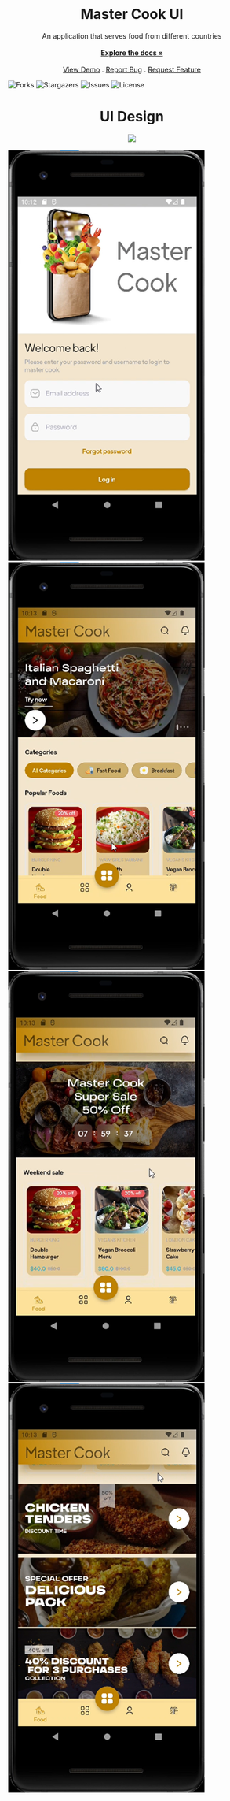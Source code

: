 <br/>

  <a href="https://github.com/hasanyatar/MasterCook-design"></a>

  <h1 align="center">Master Cook UI</h1>

  <p align="center">
    An application that serves food from different countries
    <br/>
    <br/>
    <a href="https://github.com/hasanyatar/MasterCook-design/tree/main/master_cook"><strong>Explore the docs »</strong></a>
    <br/>
    <br/>
    <a href="https://github.com/hasanyatar/MasterCook-design">View Demo</a>
    .
    <a href="https://github.com/hasanyatar/MasterCook-design/issues">Report Bug</a>
    .
    <a href="https://github.com/hasanyatar/MasterCook-design/issues">Request Feature</a>
  </p>
</p>



![Forks](https://img.shields.io/github/forks/hasanyatar/MasterCook-design?style=social) ![Stargazers](https://img.shields.io/github/stars/hasanyatar/MasterCook-design?style=social) ![Issues](https://img.shields.io/github/issues/hasanyatar/MasterCook-design) ![License](https://img.shields.io/github/license/hasanyatar/MasterCook-design) 

<h1 align="center">UI Design</h1>

<p align="center">

<img src="https://github.com/hasanyatar/MasterCook-design/blob/main/mastercook.gif" width="400">
</p>
<img src="https://github.com/hasanyatar/MasterCook-design/blob/main/login.png" width="400"><img src="https://github.com/hasanyatar/MasterCook-design/blob/main/page1.png" width="400">

<img src="https://github.com/hasanyatar/MasterCook-design/blob/main/page2.png" width="400">
<img src="https://github.com/hasanyatar/MasterCook-design/blob/main/page3.png" width="400">

